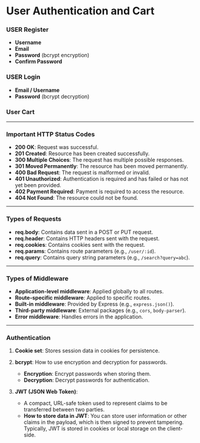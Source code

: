 # User Authentication and Cart

### USER Register
- **Username**
- **Email**
- **Password** (bcrypt encryption)
- **Confirm Password**

### USER Login
- **Email / Username**
- **Password** (bcrypt decryption)

### User Cart

---

### Important HTTP Status Codes
- **200 OK**: Request was successful.
- **201 Created**: Resource has been created successfully.
- **300 Multiple Choices**: The request has multiple possible responses.
- **301 Moved Permanently**: The resource has been moved permanently.
- **400 Bad Request**: The request is malformed or invalid.
- **401 Unauthorized**: Authentication is required and has failed or has not yet been provided.
- **402 Payment Required**: Payment is required to access the resource.
- **404 Not Found**: The resource could not be found.

---

### Types of Requests
- **req.body**: Contains data sent in a POST or PUT request.
- **req.header**: Contains HTTP headers sent with the request.
- **req.cookies**: Contains cookies sent with the request.
- **req.params**: Contains route parameters (e.g., `/user/:id`).
- **req.query**: Contains query string parameters (e.g., `/search?query=abc`).

---

### Types of Middleware
- **Application-level middleware**: Applied globally to all routes.
- **Route-specific middleware**: Applied to specific routes.
- **Built-in middleware**: Provided by Express (e.g., `express.json()`).
- **Third-party middleware**: External packages (e.g., `cors`, `body-parser`).
- **Error middleware**: Handles errors in the application.

---

### Authentication
1. **Cookie set**: Stores session data in cookies for persistence.
2. **bcrypt**: How to use encryption and decryption for passwords.
   - **Encryption**: Encrypt passwords when storing them.
   - **Decryption**: Decrypt passwords for authentication.
   
3. **JWT (JSON Web Token)**:
   - A compact, URL-safe token used to represent claims to be transferred between two parties.
   - **How to store data in JWT**: You can store user information or other claims in the payload, which is then signed to prevent tampering. Typically, JWT is stored in cookies or local storage on the client-side.
